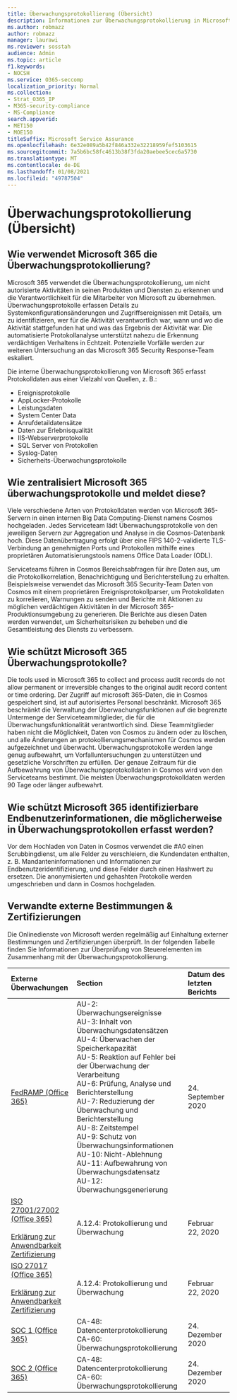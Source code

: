 ```yaml
---
title: Überwachungsprotokollierung (Übersicht)
description: Informationen zur Überwachungsprotokollierung in Microsoft 365
ms.author: robmazz
author: robmazz
manager: laurawi
ms.reviewer: sosstah
audience: Admin
ms.topic: article
f1.keywords:
- NOCSH
ms.service: O365-seccomp
localization_priority: Normal
ms.collection:
- Strat_O365_IP
- M365-security-compliance
- MS-Compliance
search.appverid:
- MET150
- MOE150
titleSuffix: Microsoft Service Assurance
ms.openlocfilehash: 6e32e089a5b42f846a332e32218959fef5103615
ms.sourcegitcommit: 7a5b6bc58fc4613b38f3fda20aebee5cec6a5730
ms.translationtype: MT
ms.contentlocale: de-DE
ms.lasthandoff: 01/08/2021
ms.locfileid: "49787504"
---
```

# <a name="audit-logging-overview"></a>Überwachungsprotokollierung (Übersicht)

## <a name="how-does-microsoft-365-employ-audit-logging"></a>Wie verwendet Microsoft 365 die Überwachungsprotokollierung?

Microsoft 365 verwendet die Überwachungsprotokollierung, um nicht autorisierte Aktivitäten in seinen Produkten und Diensten zu erkennen und die Verantwortlichkeit für die Mitarbeiter von Microsoft zu übernehmen. Überwachungsprotokolle erfassen Details zu Systemkonfigurationsänderungen und Zugriffsereignissen mit Details, um zu identifizieren, wer für die Aktivität verantwortlich war, wann und wo die Aktivität stattgefunden hat und was das Ergebnis der Aktivität war. Die automatisierte Protokollanalyse unterstützt nahezu die Erkennung verdächtigen Verhaltens in Echtzeit. Potenzielle Vorfälle werden zur weiteren Untersuchung an das Microsoft 365 Security Response-Team eskaliert.

Die interne Überwachungsprotokollierung von Microsoft 365 erfasst Protokolldaten aus einer Vielzahl von Quellen, z. B.:

- Ereignisprotokolle
- AppLocker-Protokolle
- Leistungsdaten
- System Center Data
- Anrufdetaildatensätze
- Daten zur Erlebnisqualität
- IIS-Webserverprotokolle
- SQL Server von Protokollen
- Syslog-Daten
- Sicherheits-Überwachungsprotokolle

## <a name="how-does-microsoft-365-centralize-and-report-on-audit-logs"></a>Wie zentralisiert Microsoft 365 überwachungsprotokolle und meldet diese?

Viele verschiedene Arten von Protokolldaten werden von Microsoft 365-Servern in einen internen Big Data Computing-Dienst namens Cosmos hochgeladen. Jedes Serviceteam lädt Überwachungsprotokolle von den jeweiligen Servern zur Aggregation und Analyse in die Cosmos-Datenbank hoch. Diese Datenübertragung erfolgt über eine FIPS 140-2-validierte TLS-Verbindung an genehmigten Ports und Protokollen mithilfe eines proprietären Automatisierungstools namens Office Data Loader (ODL).

Serviceteams führen in Cosmos Bereichsabfragen für ihre Daten aus, um die Protokollkorrelation, Benachrichtigung und Berichterstellung zu erhalten. Beispielsweise verwendet das Microsoft 365 Security-Team Daten von Cosmos mit einem proprietären Ereignisprotokollparser, um Protokolldaten zu korrelieren, Warnungen zu senden und Berichte mit Aktionen zu möglichen verdächtigen Aktivitäten in der Microsoft 365-Produktionsumgebung zu generieren. Die Berichte aus diesen Daten werden verwendet, um Sicherheitsrisiken zu beheben und die Gesamtleistung des Diensts zu verbessern.

## <a name="how-does-microsoft-365-protect-audit-logs"></a>Wie schützt Microsoft 365 Überwachungsprotokolle?

Die tools used in Microsoft 365 to collect and process audit records do not allow permanent or irreversible changes to the original audit record content or time ordering. Der Zugriff auf microsoft 365-Daten, die in Cosmos gespeichert sind, ist auf autorisiertes Personal beschränkt. Microsoft 365 beschränkt die Verwaltung der Überwachungsfunktionen auf die begrenzte Untermenge der Serviceteammitglieder, die für die Überwachungsfunktionalität verantwortlich sind. Diese Teammitglieder haben nicht die Möglichkeit, Daten von Cosmos zu ändern oder zu löschen, und alle Änderungen an protokollierungsmechanismen für Cosmos werden aufgezeichnet und überwacht. Überwachungsprotokolle werden lange genug aufbewahrt, um Vorfalluntersuchungen zu unterstützen und gesetzliche Vorschriften zu erfüllen. Der genaue Zeitraum für die Aufbewahrung von Überwachungsprotokolldaten in Cosmos wird von den Serviceteams bestimmt. Die meisten Überwachungsprotokolldaten werden 90 Tage oder länger aufbewahrt.

## <a name="how-does-microsoft-365-protect-end-user-identifiable-information-that-may-be-captured-in-audit-logs"></a>Wie schützt Microsoft 365 identifizierbare Endbenutzerinformationen, die möglicherweise in Überwachungsprotokollen erfasst werden?

Vor dem Hochladen von Daten in Cosmos verwendet die #A0 einen Scrubbingdienst, um alle Felder zu verschleiern, die Kundendaten enthalten, z. B. Mandanteninformationen und Informationen zur Endbenutzeridentifizierung, und diese Felder durch einen Hashwert zu ersetzen. Die anonymisierten und gehashten Protokolle werden umgeschrieben und dann in Cosmos hochgeladen.

## <a name="related-external-regulations--certifications"></a>Verwandte externe Bestimmungen & Zertifizierungen

Die Onlinedienste von Microsoft werden regelmäßig auf Einhaltung externer Bestimmungen und Zertifizierungen überprüft. In der folgenden Tabelle finden Sie Informationen zur Überprüfung von Steuerelementen im Zusammenhang mit der Überwachungsprotokollierung.

| **Externe Überwachungen** | **Section** | **Datum des letzten Berichts** |
|:--------------------|:------------|:-----------------------|
| [FedRAMP (Office 365)](https://compliance.microsoft.com/compliancemanager) | AU-2: Überwachungsereignisse <br> AU-3: Inhalt von Überwachungsdatensätzen <br> AU-4: Überwachen der Speicherkapazität <br> AU-5: Reaktion auf Fehler bei der Überwachung der Verarbeitung <br> AU-6: Prüfung, Analyse und Berichterstellung <br> AU-7: Reduzierung der Überwachung und Berichterstellung <br> AU-8: Zeitstempel <br> AU-9: Schutz von Überwachungsinformationen  <br> AU-10: Nicht-Ablehnung <br> AU-11: Aufbewahrung von Überwachungsdatensatz <br> AU-12: Überwachungsgenerierung  | 24. September 2020 | 
| [ISO 27001/27002 (Office 365)](https://servicetrust.microsoft.com/ViewPage/MSComplianceGuideV3?command=Download&downloadType=Document&downloadId=d7864d4f-e053-4cc4-a964-fa526d07c3be&tab=7027ead0-3d6b-11e9-b9e1-290b1eb4cdeb&docTab=7027ead0-3d6b-11e9-b9e1-290b1eb4cdeb_ISO_Reports) <br><br> [Erklärung zur Anwendbarkeit](https://servicetrust.microsoft.com/ViewPage/MSComplianceGuide?command=Download&downloadType=Document&downloadId=8ee1e46b-2ada-4e7b-bb7d-4c55a8cb6fcd&docTab=4ce99610-c9c0-11e7-8c2c-f908a777fa4d_ISO_Reports) <br> [Zertifizierung](https://servicetrust.microsoft.com/ViewPage/MSComplianceGuideV3?command=Download&downloadType=Document&downloadId=1e84a14a-2468-45ac-9412-5e53250d57ec&tab=7027ead0-3d6b-11e9-b9e1-290b1eb4cdeb&docTab=7027ead0-3d6b-11e9-b9e1-290b1eb4cdeb_ISO_Reports) | A.12.4: Protokollierung und Überwachung | Februar 22, 2020 |
| [ISO 27017 (Office 365)](https://servicetrust.microsoft.com/ViewPage/MSComplianceGuideV3?command=Download&downloadType=Document&downloadId=d7864d4f-e053-4cc4-a964-fa526d07c3be&tab=7027ead0-3d6b-11e9-b9e1-290b1eb4cdeb&docTab=7027ead0-3d6b-11e9-b9e1-290b1eb4cdeb_ISO_Reports) <br><br> [Erklärung zur Anwendbarkeit](https://servicetrust.microsoft.com/ViewPage/MSComplianceGuide?command=Download&downloadType=Document&downloadId=8ee1e46b-2ada-4e7b-bb7d-4c55a8cb6fcd&docTab=4ce99610-c9c0-11e7-8c2c-f908a777fa4d_ISO_Reports) <br> [Zertifizierung](https://servicetrust.microsoft.com/ViewPage/MSComplianceGuideV3?command=Download&downloadType=Document&downloadId=70de0999-5451-43a3-9ef4-761e8fbfb1a3&tab=7027ead0-3d6b-11e9-b9e1-290b1eb4cdeb&docTab=7027ead0-3d6b-11e9-b9e1-290b1eb4cdeb_ISO_Reports) | A.12.4: Protokollierung und Überwachung | Februar 22, 2020 |
| [SOC 1 (Office 365)](https://servicetrust.microsoft.com/ViewPage/MSComplianceGuideV3?command=Download&downloadType=Document&downloadId=90df3f9c-3aaf-4dbf-99d0-ca9f2991721b&tab=7027ead0-3d6b-11e9-b9e1-290b1eb4cdeb&docTab=7027ead0-3d6b-11e9-b9e1-290b1eb4cdeb_SOC_%2F_SSAE_16_Reports) | CA-48: Datencenterprotokollierung <br> CA-60: Überwachungsprotokollierung | 24. Dezember 2020 |
| [SOC 2 (Office 365)](https://servicetrust.microsoft.com/ViewPage/MSComplianceGuideV3?command=Download&downloadType=Document&downloadId=a73c1738-7892-42b7-acd3-87b6371c53f6&tab=7027ead0-3d6b-11e9-b9e1-290b1eb4cdeb&docTab=7027ead0-3d6b-11e9-b9e1-290b1eb4cdeb_SOC_%2F_SSAE_16_Reports) | CA-48: Datencenterprotokollierung <br> CA-60: Überwachungsprotokollierung | 24. Dezember 2020|